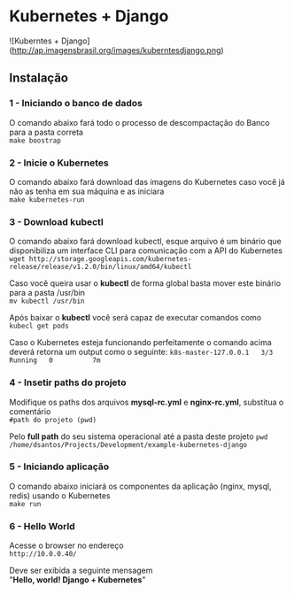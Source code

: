 # Kubernetes + Django

![Kuberntes + Django]
(http://ap.imagensbrasil.org/images/kuberntesdjango.png)

## Instalação
### **1 - Iniciando o banco de dados**  
O comando abaixo fará todo o processo de descompactação do Banco para a pasta correta  
    `make boostrap`

### **2 - Inicie o Kubernetes**  
O comando abaixo fará download das imagens do Kubernetes caso você já não as tenha em sua máquina e as iniciara  
    `make kubernetes-run`

### **3 - Download kubectl**  
O comando abaixo fará download kubectl, esque arquivo é um binário que disponibiliza um interface CLI para comunicação com a API do Kubernetes  
    `wget http://storage.googleapis.com/kubernetes-release/release/v1.2.0/bin/linux/amd64/kubectl`

Caso você queira usar o **kubectl** de forma global basta mover este binário para a pasta /usr/bin  
    `mv kubectl /usr/bin`

Após baixar o **kubectl** você será capaz de executar comandos como  
`kubecl get pods`  

Caso o Kubernetes esteja funcionando perfeitamente o comando acima deverá retorna um output como o seguinte:
`k8s-master-127.0.0.1   3/3       Running   0          7m`

### **4 - Insetir paths do projeto**  
Modifique os paths dos arquivos **mysql-rc.yml** e **nginx-rc.yml**, substitua o comentário  
`#path do projeto (pwd)`  

Pelo **full path** do seu sistema operacional até a pasta deste projeto
`pwd`  
`/home/dsantos/Projects/Development/example-kubernetes-django`

### **5 - Iniciando aplicação**  
O comando abaixo iniciará os componentes da aplicação (nginx, mysql, redis) usando o Kubernetes  
`make run`  

### **6 - Hello World**  
Acesse o browser no endereço  
`http://10.0.0.40/`  

Deve ser exibida a seguinte mensagem  
"**Hello, world! Django + Kubernetes**"

